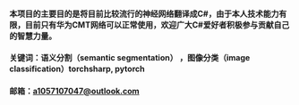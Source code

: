 #### 本项目的主要目的是将目前比较流行的神经网络翻译成C#，由于本人技术能力有限，目前只有华为CMT网络可以正常使用，欢迎广大C#爱好者积极参与贡献自己的智慧力量。
#### 关键词：语义分割（semantic segmentation） ，图像分类（image classification）torchsharp, pytorch
#### 邮箱：a1057107047@outlook.com